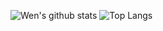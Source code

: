 ![Wen's github stats](https://github-readme-stats.vercel.app/api?username=happy9990929&theme=vue-dark)
![Top Langs](https://github-readme-stats.vercel.app/api/top-langs/?username=happy9990929&layout=compact&theme=vue-dark)

